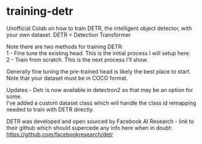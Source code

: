 # training-detr
Unofficial Colab on how to train DETR, the intelligent object detector, with your own dataset.  DETR = Detection Transformer

Note there are two methods for training DETR:</br>
1 - Fine tune the existing head.  This is the initial process I will setup here.</br>
2 - Train from scratch.  This is the next process I'll show.</br>

Generally fine tuning the pre-trained head is likely the best place to start.</br> 
Note that your dataset must be in COCO format.  

Updates - Detr is now available in detectron2 so that may be an option for some.  </br>
I've added a custom dataset class which will handle the class id remapping needed to train with DETR directly.</br>



DETR was developed and open sourced by Facebook AI Research - link to their github which should supercede any info here when in doubt:
https://github.com/facebookresearch/detr


